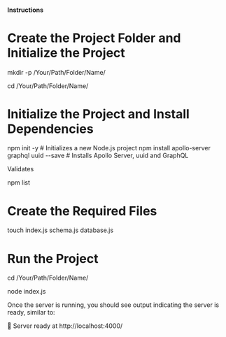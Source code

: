 #### Instructions

# Create the Project Folder and Initialize the Project

mkdir -p /Your/Path/Folder/Name/

cd /Your/Path/Folder/Name/

# Initialize the Project and Install Dependencies

npm init -y  # Initializes a new Node.js project
npm install apollo-server graphql uuid --save  # Installs Apollo Server, uuid and GraphQL

Validates 

npm list 

# Create the Required Files

touch index.js schema.js database.js


# Run the Project

cd /Your/Path/Folder/Name/

node index.js

Once the server is running, you should see output indicating the server is ready, similar to:

🚀 Server ready at http://localhost:4000/

